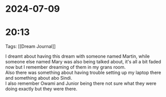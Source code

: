 # 2024-07-09
# 20:13 

Tags: [[Dream Journal]]

I dreamt about having this dream with someone named Martin, while someone else named Mary was also being talked about, it's all a bit faded now but I remember dreaming of them in my grans room.  
Also there was something about having trouble setting up my laptop there and something about abo Sindi.  
I also remember Owami and Junior being there not sure what they were doing exactly but they were there.